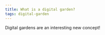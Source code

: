 ```yaml
---
title: What is a digital garden?
tags: digital-garden
---
```


Digital gardens are an interesting new concept!